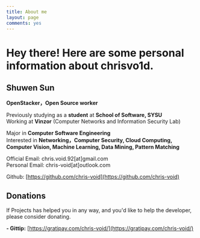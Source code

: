 ```yaml
---
title: About me
layout: page
comments: yes
---
```


Hey there! Here are some personal information about chrisvo1d.
=======

## Shuwen Sun

**OpenStacker，Open Source worker**

Previously studying as a **student** at **School of Software, SYSU**    
Working at **Vinzor** (Computer Networks and Information Security Lab)

Major in **Computer Software Engineering**    
Interested in **Networking，Computer Security, Cloud Computing, Computer Vision, Machine Learning, Data Mining, Pattern Matching**    

Official Email: chris.void.92[at]gmail.com     
Personal Email: chris-void[at]outlook.com     

Github: [https://github.com/chris-void](https://github.com/chris-void)

## Donations

If Projects has helped you in any way, and you'd like to help the developer, please consider donating.

**- Gittip:** [https://gratipay.com/chris-void/](https://gratipay.com/chris-void/)
